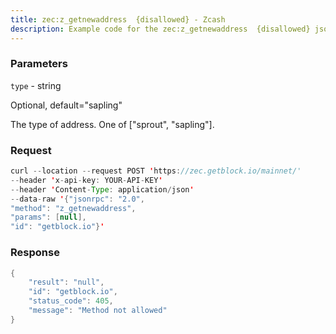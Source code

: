 ```yaml
---
title: zec:z_getnewaddress  {disallowed} - Zcash
description: Example code for the zec:z_getnewaddress  {disallowed} json-rpc method. Сomplete guide on how to use zec:z_getnewaddress  {disallowed} json-rpc in GetBlock.io Web3 documentation.
---
```


### Parameters


`type` - string

Optional, default="sapling"

The type of address. One of \["sprout", "sapling"\].

### Request

``` java
curl --location --request POST 'https://zec.getblock.io/mainnet/' 
--header 'x-api-key: YOUR-API-KEY' 
--header 'Content-Type: application/json' 
--data-raw '{"jsonrpc": "2.0",
"method": "z_getnewaddress",
"params": [null],
"id": "getblock.io"}'
```

###  Response

``` java
{
    "result": "null",
    "id": "getblock.io",
    "status_code": 405,
    "message": "Method not allowed"
}
```

